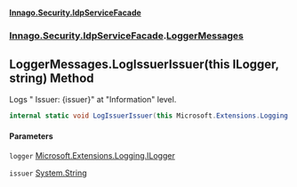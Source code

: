 #### [Innago\.Security\.IdpServiceFacade](../../../../index.md 'index')
### [Innago\.Security\.IdpServiceFacade](../index.md 'Innago\.Security\.IdpServiceFacade').[LoggerMessages](index.md 'Innago\.Security\.IdpServiceFacade\.LoggerMessages')

## LoggerMessages\.LogIssuerIssuer\(this ILogger, string\) Method

Logs "  Issuer: \{issuer\}" at "Information" level\.

```csharp
internal static void LogIssuerIssuer(this Microsoft.Extensions.Logging.ILogger logger, string issuer);
```
#### Parameters

<a name='Innago.Security.IdpServiceFacade.LoggerMessages.LogIssuerIssuer(thisMicrosoft.Extensions.Logging.ILogger,string).logger'></a>

`logger` [Microsoft\.Extensions\.Logging\.ILogger](https://learn.microsoft.com/en-us/dotnet/api/microsoft.extensions.logging.ilogger 'Microsoft\.Extensions\.Logging\.ILogger')

<a name='Innago.Security.IdpServiceFacade.LoggerMessages.LogIssuerIssuer(thisMicrosoft.Extensions.Logging.ILogger,string).issuer'></a>

`issuer` [System\.String](https://learn.microsoft.com/en-us/dotnet/api/system.string 'System\.String')